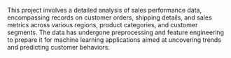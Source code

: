 This project involves a detailed analysis of sales performance data, encompassing records on customer orders, shipping details, and sales metrics across various regions, product categories, and customer segments. The data has undergone preprocessing and feature engineering to prepare it for machine learning applications aimed at uncovering trends and predicting customer behaviors.
